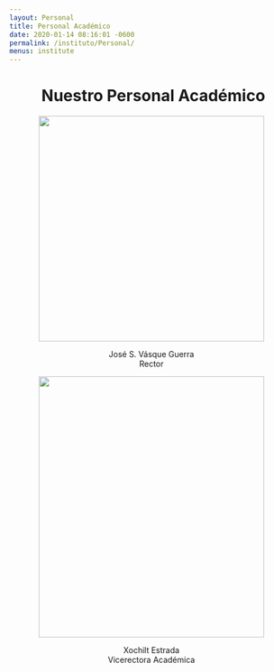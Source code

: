 ```yaml
---
layout: Personal
title: Personal Académico
date: 2020-01-14 08:16:01 -0600
permalink: /instituto/Personal/
menus: institute
---
```

<html>
<head>
	
</head>
<body>
<h1 style="text-align: center;"><strong>&nbsp;Nuestro Personal Acad&eacute;mico</strong></h1>
<p></p>
<p><img src="https://res.cloudinary.com/duuonteo7/image/upload/v1576067971/Profesores%20Instituto/WhatsApp_Image_2019-12-10_at_10.27.53.jpg" alt="" style="display: block; margin-left: auto; margin-right: auto;" width="400" height="400" /></p>
<p style="text-align: center;">Jos&eacute; S. V&aacute;sque Guerra<br />Rector</p>
<p style="text-align: center;"></p>
<p style="text-align: center;"></p>
<p style="text-align: center;"><img src="https://res.cloudinary.com/duuonteo7/image/upload/v1580996461/Profesores%20Instituto/Imagen2.jpg" alt="" width="400" height="463" /></p>
<p style="text-align: center;">Xochilt Estrada<br />Vicerectora Acad&eacute;mica</p>
<p style="text-align: center;"></p>
</body>
</html>

